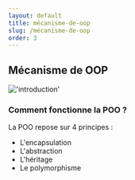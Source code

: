 ```yaml
---
layout: default
title: mécanisme-de-oop
slug: /mécanisme-de-oop
order: 3
---
```


## Mécanisme de OOP

!['introduction']({{site.baseurl}}/Introduction/images/oop.PNG)

### Comment fonctionne la POO ?
La POO repose sur 4 principes :

- L'encapsulation
- L'abstraction
- L'héritage
- Le polymorphisme

